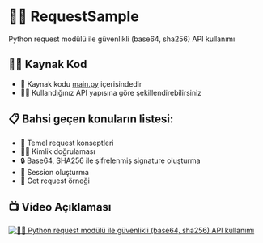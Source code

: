 # 👨‍💻 RequestSample

Python request modülü ile güvenlikli (base64, sha256) API kullanımı

## 👨‍💻 Kaynak Kod

- 📂 Kaynak kodu [main.py](main.py) içerisindedir
- 💁‍♂️ Kullandığınız API yapısına göre şekillendirebilirsiniz

## 📋 Bahsi geçen konuların listesi:

-  🧐 Temel request konseptleri
- 👮‍♂️ Kimlik doğrulaması
- 🔒 Base64, SHA256 ile şifrelenmiş signature oluşturma
- 🐥 Session oluşturma
- 💎 Get request örneği

## 📺 Video Açıklaması

[![👨‍💻 Python request modülü ile güvenlikli (base64, sha256) API kullanımı](https://img.youtube.com/vi/AwbF70LXMpI/0.jpg)](https://www.youtube.com/watch?v=AwbF70LXMpI)